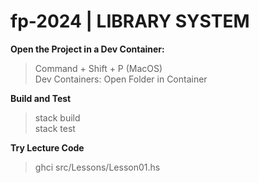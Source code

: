 # fp-2024 | LIBRARY SYSTEM


**Open the Project in a Dev Container:**
> Command + Shift + P (MacOS) \
> Dev Containers: Open Folder in Container


**Build and Test**
> stack build \
> stack test


**Try Lecture Code**
> ghci src/Lessons/Lesson01.hs
